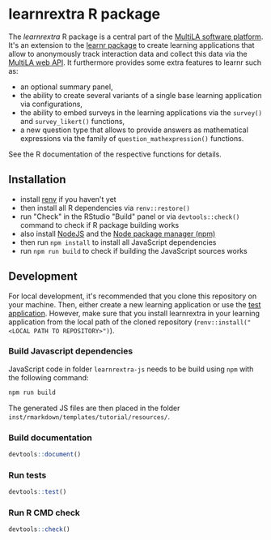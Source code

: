 # learnrextra R package

The *learnrextra* R package is a central part of the [MultiLA software platform](https://ifafmultila.github.io/). It's an extension to the [learnr package](https://rstudio.github.io/learnr/) to create learning applications that allow to anonymously track interaction data and collect this data via the [MultiLA web API](https://ifafmultila.github.io/devguide.html). It furthermore provides some extra features to learnr such as:

- an optional summary panel,
- the ability to create several variants of a single base learning application via configurations,
- the ability to embed surveys in the learning applications via the `survey()` and `survey_likert()` functions,
- a new question type that allows to provide answers as mathematical expressions via the family of `question_mathexpression()` functions.

See the R documentation of the respective functions for details.

## Installation

- install [renv](https://rstudio.github.io/renv/index.html) if you haven't yet
- then install all R dependencies via `renv::restore()`
- run "Check" in the RStudio "Build" panel or via `devtools::check()` command to check if R package building works
- also install [NodeJS](https://nodejs.org/) and the [Node package manager (npm)](https://www.npmjs.com/)
- then run `npm install` to install all JavaScript dependencies
- run `npm run build` to check if building the JavaScript sources works

## Development

For local development, it's recommended that you clone this repository on your machine. Then, either create a new learning application or use the [test application](https://github.com/IFAFMultiLA/learnrextra_testapp). However, make sure that you install learnrextra in your learning application from the local path of the cloned repository (``renv::install("<LOCAL PATH TO REPOSITORY>")``).

### Build Javascript dependencies

JavaScript code in folder `learnrextra-js` needs to be build using `npm` with the following command:

```bash
npm run build
```

The generated JS files are then placed in the folder `inst/rmarkdown/templates/tutorial/resources/`.

### Build documentation

```r
devtools::document()
```

### Run tests

```r
devtools::test()
```

### Run R CMD check

```r
devtools::check()
```



